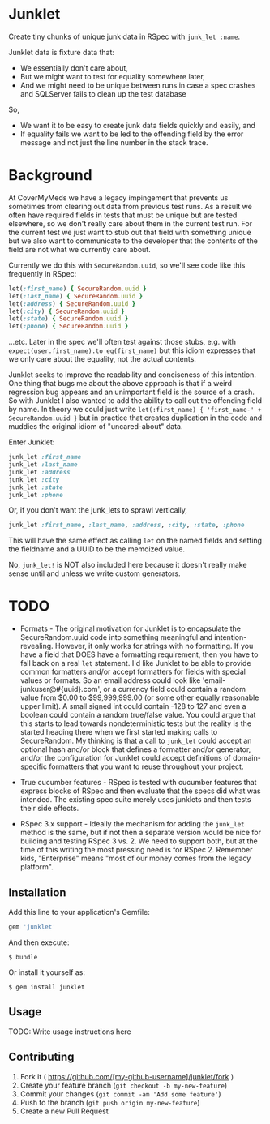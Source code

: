 # Junklet

Create tiny chunks of unique junk data in RSpec with `junk_let :name`.

Junklet data is fixture data that:

* We essentially don't care about,
* But we might want to test for equality somewhere later,
* And we might need to be unique between runs in case a spec crashes
and SQLServer fails to clean up the test database

So,

* We want it to be easy to create junk data fields quickly and easily,
  and
* If equality fails we want to be led to the offending field by the
  error message and not just the line number in the stack trace.

# Background

At CoverMyMeds we have a legacy impingement that prevents us sometimes
from clearing out data from previous test runs. As a result we often
have required fields in tests that must be unique but are tested
elsewhere, so we don't really care about them in the current test
run. For the current test we just want to stub out that field with
something unique but we also want to communicate to the developer that
the contents of the field are not what we currently care about.

Currently we do this with `SecureRandom.uuid`, so we'll see code like
this frequently in RSpec:

```ruby
let(:first_name) { SecureRandom.uuid }
let(:last_name) { SecureRandom.uuid }
let(:address) { SecureRandom.uuid }
let(:city) { SecureRandom.uuid }
let(:state) { SecureRandom.uuid }
let(:phone) { SecureRandom.uuid }
```

...etc. Later in the spec we'll often test against those stubs,
e.g. with `expect(user.first_name).to eq(first_name)` but this idiom
expresses that we only care about the equality, not the actual
contents.

Junklet seeks to improve the readability and conciseness of this
intention. One thing that bugs me about the above approach is that if
a weird regression bug appears and an unimportant field is the source
of a crash. So with Junklet I also wanted to add the ability to call
out the offending field by name. In theory we could just write
`let(:first_name) { 'first_name-' + SecureRandom.uuid }` but in
practice that creates duplication in the code and muddies the original
idiom of "uncared-about" data.

Enter Junklet:

```ruby
junk_let :first_name
junk_let :last_name
junk_let :address
junk_let :city
junk_let :state
junk_let :phone
```

Or, if you don't want the junk_lets to sprawl vertically,

```ruby
junk_let :first_name, :last_name, :address, :city, :state, :phone
```

This will have the same effect as calling `let` on the named fields
and setting the fieldname and a UUID to be the memoized value.

No, `junk_let!` is NOT also included here because it doesn't really
make sense until and unless we write custom generators.

# TODO

* Formats - The original motivation for Junklet is to encapsulate the
  SecureRandom.uuid code into something meaningful and
  intention-revealing. However, it only works for strings with no
  formatting. If you have a field that DOES have a formatting
  requirement, then you have to fall back on a real `let`
  statement. I'd like Junklet to be able to provide common formatters
  and/or accept formatters for fields with special values or
  formats. So an email address could look like
  'email-junkuser@#{uuid}.com', or a currency field could contain a
  random value from $0.00 to $99,999,999.00 (or some other equally
  reasonable upper limit). A small signed int could contain -128 to
  127 and even a boolean could contain a random true/false value. You
  could argue that this starts to lead towards nondeterministic tests
  but the reality is the started heading there when we first started
  making calls to SecureRandom. My thinking is that a call to
  `junk_let` could accept an optional hash and/or block that defines a
  formatter and/or generator, and/or the configuration for Junklet
  could accept definitions of domain-specific formatters that you want
  to reuse throughout your project.

* True cucumber features - RSpec is tested with cucumber features that
  express blocks of RSpec and then evaluate that the specs did what
  was intended. The existing spec suite merely uses junklets and then
  tests their side effects.

* RSpec 3.x support - Ideally the mechanism for adding the `junk_let`
  method is the same, but if not then a separate version would be nice
  for building and testing RSpec 3 vs. 2. We need to support both, but
  at the time of this writing the most pressing need is for
  RSpec 2. Remember kids, "Enterprise" means "most of our money comes
  from the legacy platform".

## Installation

Add this line to your application's Gemfile:

```ruby
gem 'junklet'
```

And then execute:

    $ bundle

Or install it yourself as:

    $ gem install junklet

## Usage

TODO: Write usage instructions here

## Contributing

1. Fork it ( https://github.com/[my-github-username]/junklet/fork )
2. Create your feature branch (`git checkout -b my-new-feature`)
3. Commit your changes (`git commit -am 'Add some feature'`)
4. Push to the branch (`git push origin my-new-feature`)
5. Create a new Pull Request
